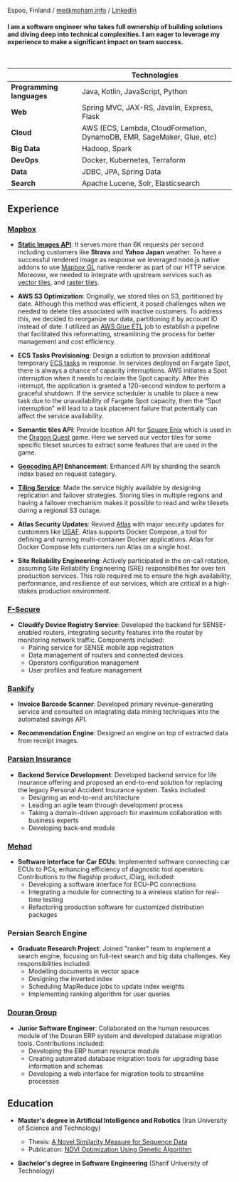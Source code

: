 Espoo, Finland / me@moham.info / [LinkedIn](https://www.linkedin.com/in/mhpandi/)

#### I am a software engineer who takes full ownership of building solutions and diving deep into technical complexities. I am eager to leverage my experience to make a significant impact on team success.

<br />

|                          | Technologies                                                                 |
|--------------------------|------------------------------------------------------------------------------|
| **Programming languages**| Java, Kotlin, JavaScript, Python                                             |
| **Web**                  | Spring MVC, JAX-RS, Javalin, Express, Flask                                  |
| **Cloud**                | AWS (ECS, Lambda, CloudFormation, DynamoDB, EMR, SageMaker, Glue, etc)       |
| **Big Data**             | Hadoop, Spark                                                                |
| **DevOps**               | Docker, Kubernetes, Terraform                                                |
| **Data**                 | JDBC, JPA, Spring Data                                                       |
| **Search**               | Apache Lucene, Solr, Elasticsearch                                           |


## Experience

### [Mapbox](https://www.mapbox.com)

- **[Static Images API](https://docs.mapbox.com/api/maps/static-images)**: It serves more than 6K requests per second including customers like **Strava** and **Yahoo Japan** weather. To have a successful rendered image as response we leveraged node.js native addons to use [Mapbox GL](https://docs.mapbox.com/help/glossary/mapbox-gl/) native renderer as part of our HTTP service. Moreover, we needed to integrate with upstream services such as [vector tiles](https://docs.mapbox.com/api/maps/vector-tiles/), and [raster tiles](https://docs.mapbox.com/api/maps/raster-tiles/).


- **AWS S3 Optimization**: Originally, we stored tiles on S3, partitioned by date. Although this method was efficient, it posed challenges when we needed to delete tiles associated with inactive customers. To address this, we decided to reorganize our data, partitioning it by account ID instead of date. I utilized an [AWS Glue ETL](https://docs.aws.amazon.com/prescriptive-guidance/latest/serverless-etl-aws-glue/aws-glue-etl.html) job to establish a pipeline that facilitated this reformatting, streamlining the process for better management and cost efficiency.


- **ECS Tasks Provisioning**: Design a solution to provision additional temporary [ECS tasks](https://docs.aws.amazon.com/AmazonECS/latest/developerguide/task_definitions.html) in response. In services deployed on Fargate Spot, there is always a chance of capacity interruptions. AWS initiates a Spot interruption when it needs to reclaim the Spot capacity. After this interrupt, the application is granted a 120-second window to perform a graceful shutdown. If the service scheduler is unable to place a new task due to the unavailability of Fargate Spot capacity, then the “Spot interruption” will lead to a task placement failure that potentially can affect the service availability.


- **Semantic tiles API**: Provide location API for [Square Enix](https://www.square-enix.com/) which is used in the [Dragon Quest](https://dragonquest.square-enix-games.com/xi/en-us/) game. Here we served our vector tiles for some specific tileset sources to extract some features that are used in the game.


- **[Geocoding API](https://docs.mapbox.com/api/search/geocoding/) Enhancement**: Enhanced API by sharding the search index based on request category.


- **[Tiling Service](https://docs.mapbox.com/mapbox-tiling-service/guides/)**: Made the service highly available by designing replication and failover strategies. Storing tiles in multiple regions and having a failover mechanism makes it possible to read and write tilesets during a regional S3 outage.


- **Atlas Security Updates**: Revived [Atlas](https://www.mapbox.com/atlas) with major security updates for customers like [USAF](https://www.airforce.com/). Atlas supports Docker Compose, a tool for defining and running multi-container Docker applications. Atlas for Docker Compose lets customers run Atlas on a single host.


- **Site Reliability Engineering**: Actively participated in the on-call rotation, assuming Site Reliability Engineering (SRE) responsibilities for over ten production services. This role required me to ensure the high availability, performance, and resilience of our services, which are critical in a high-stakes production environment.

### [F-Secure](https://www.f-secure.com/en)

- **Cloudify Device Registry Service**: Developed the backend for SENSE-enabled routers, integrating security features into the router by monitoring network traffic. Components included:
  - Pairing service for SENSE mobile app registration
  - Data management of routers and connected devices
  - Operators configuration management
  - User profiles and feature management

### [Bankify](https://bankify.io/)

- **Invoice Barcode Scanner**: Developed primary revenue-generating service and consulted on integrating data mining techniques into the automated savings API.


- **Recommendation Engine**: Designed an engine on top of extracted data from receipt images.

### [Parsian Insurance](https://parsianinsurance.ir/fa-IR/parsianinsurance/1/page/%D8%AE%D8%A7%D9%86%D9%87)

- **Backend Service Development**: Developed backend service for life insurance offering and proposed an end-to-end solution for replacing the legacy Personal Accident Insurance system. Tasks included:
  - Designing an end-to-end architecture
  - Leading an agile team through development process
  - Taking a domain-driven approach for maximum collaboration with business experts
  - Developing back-end module

### [Mehad](https://mehad.ir/)

- **Software Interface for Car ECUs**: Implemented software connecting car ECUs to PCs, enhancing efficiency of diagnostic tool operators. Contributions to the flagship product, iDiag, included:
  - Developing a software interface for ECU-PC connections
  - Integrating a module for connecting to a wireless station for real-time testing
  - Refactoring production software for customized distribution packages

### Persian Search Engine

- **Graduate Research Project**: Joined "ranker" team to implement a search engine, focusing on full-text search and big data challenges. Key responsibilities included:
  - Modelling documents in vector space
  - Designing the inverted index
  - Scheduling MapReduce jobs to update index weights
  - Implementing ranking algorithm for user queries

### [Douran Group](https://www.linkedin.com/company/douran-group/?originalSubdomain=ir)

- **Junior Software Engineer**: Collaborated on the human resources module of the Douran ERP system and developed database migration tools. Contributions included:
  - Developing the ERP human resource module
  - Creating automated database migration tools for upgrading base information and schemas
  - Developing a web interface for migration tools to streamline processes

## Education

- **Master's degree in Artificial Intelligence and Robotics** (Iran University of Science and Technology)
  - Thesis: [A Novel Similarity Measure for Sequence Data](https://www.researchgate.net/publication/236848462_A_Novel_Similarity_Measure_for_Sequence_Data)
  - Publication: [NDVI Optimization Using Genetic Algorithm](https://www.semanticscholar.org/paper/NDVI-Optimization-Using-Genetic-Algorithm-Kabiri-Pandi/b6c87aea6b1ffd7c3ca9468df43e0d706ac057b6)

- **Bachelor's degree in Software Engineering** (Sharif University of Technology)
